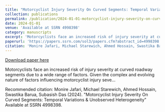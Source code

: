 ```yaml
---
title: "Motorcyclist Injury Severity On Curved Segments: Temporal Variations &amp; Unobserved Heterogeneity"
collection: publications
permalink: /publication/2024-01-01-motorcyclist-injury-severity-on-curved-segments-temporal-variations--unobserved-heterogeneity
date: 2024-01-01
venue: 'Available at SSRN 4998398'
category: manuscripts
excerpt: 'Motorcyclists face an increased risk of injury severity at curved roadway segments due to a wide range of factors. Given the complex and evolving nature of factors influencing motorcyclist injury seve...'
paperurl: 'https://papers.ssrn.com/sol3/papers.cfm?abstract_id=4998398'
citation: 'Monire Jafari, Michael Starewich, Ahmed Hossain, Swastika Barua, Subasish Das (2024). &quot;Motorcyclist Injury Severity On Curved Segments: Temporal Variations &amp; Unobserved Heterogeneity&quot; Available at SSRN 4998398.'
---
```


<a href='https://papers.ssrn.com/sol3/papers.cfm?abstract_id=4998398'>Download paper here</a>

Motorcyclists face an increased risk of injury severity at curved roadway segments due to a wide range of factors. Given the complex and evolving nature of factors influencing motorcyclist injury seve...

Recommended citation: Monire Jafari, Michael Starewich, Ahmed Hossain, Swastika Barua, Subasish Das (2024). &quot;Motorcyclist Injury Severity On Curved Segments: Temporal Variations &amp; Unobserved Heterogeneity&quot; Available at SSRN 4998398.
